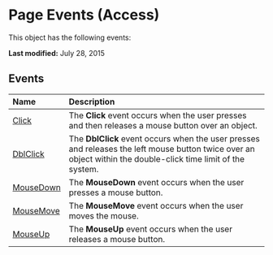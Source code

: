 
# Page Events (Access)
This object has the following events:

 **Last modified:** July 28, 2015


## Events



|**Name**|**Description**|
|:-----|:-----|
| [Click](7de6a718-d808-96bb-cf96-0eeee5b6ffbb.md)|The  **Click** event occurs when the user presses and then releases a mouse button over an object.|
| [DblClick](9f2f0ceb-c832-b87a-38b3-7a8c1a406a88.md)|The  **DblClick** event occurs when the user presses and releases the left mouse button twice over an object within the double-click time limit of the system.|
| [MouseDown](6b63c5b5-36c6-aa5c-cbf1-c9249b8bff94.md)|The  **MouseDown** event occurs when the user presses a mouse button.|
| [MouseMove](a0300ad3-8cff-855b-fbc6-0dae054e9e76.md)|The  **MouseMove** event occurs when the user moves the mouse.|
| [MouseUp](e53503ea-3210-a4b4-d3c2-b54fa16b48a6.md)|The  **MouseUp** event occurs when the user releases a mouse button.|
